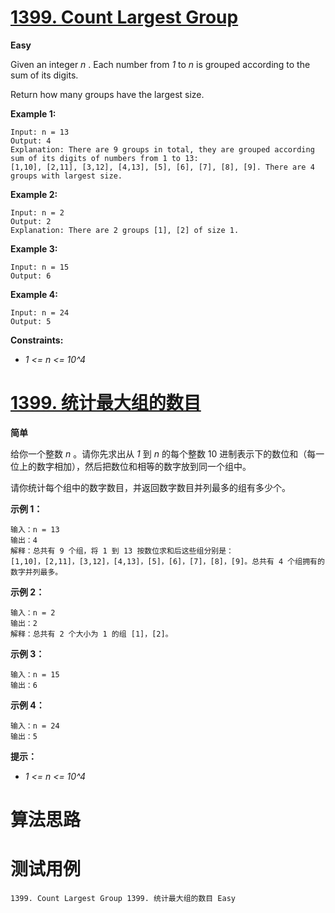 # [1399. Count Largest Group][enTitle]

**Easy**

Given an integer  *n* . Each number from  *1*  to  *n*  is grouped according to the sum of its digits.

Return how many groups have the largest size.



**Example 1:** 

```
Input: n = 13
Output: 4
Explanation: There are 9 groups in total, they are grouped according sum of its digits of numbers from 1 to 13:
[1,10], [2,11], [3,12], [4,13], [5], [6], [7], [8], [9]. There are 4 groups with largest size.

```

**Example 2:** 

```
Input: n = 2
Output: 2
Explanation: There are 2 groups [1], [2] of size 1.

```

**Example 3:** 

```
Input: n = 15
Output: 6

```

**Example 4:** 

```
Input: n = 24
Output: 5

```



**Constraints:** 

-  *1 <= n <= 10^4* 


# [1399. 统计最大组的数目][cnTitle]

**简单**

给你一个整数  *n*  。请你先求出从  *1*  到  *n*  的每个整数 10 进制表示下的数位和（每一位上的数字相加），然后把数位和相等的数字放到同一个组中。

请你统计每个组中的数字数目，并返回数字数目并列最多的组有多少个。



**示例 1：** 

```
输入：n = 13
输出：4
解释：总共有 9 个组，将 1 到 13 按数位求和后这些组分别是：
[1,10]，[2,11]，[3,12]，[4,13]，[5]，[6]，[7]，[8]，[9]。总共有 4 个组拥有的数字并列最多。

```

**示例 2：** 

```
输入：n = 2
输出：2
解释：总共有 2 个大小为 1 的组 [1]，[2]。

```

**示例 3：** 

```
输入：n = 15
输出：6

```

**示例 4：** 

```
输入：n = 24
输出：5

```



**提示：** 

-  *1 <= n <= 10^4* 




# 算法思路

# 测试用例
```
1399. Count Largest Group 1399. 统计最大组的数目 Easy
```

[enTitle]: https://leetcode.com/problems/count-largest-group/
[cnTitle]: https://leetcode-cn.com/problems/count-largest-group/
